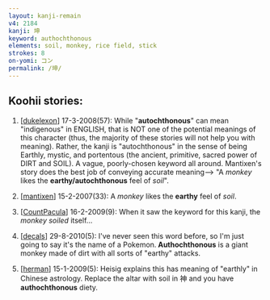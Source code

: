 ```yaml
---
layout: kanji-remain
v4: 2184
kanji: 坤
keyword: authochthonous
elements: soil, monkey, rice field, stick
strokes: 8
on-yomi: コン
permalink: /坤/
---
```


## Koohii stories: 

1) [<a href="http://kanji.koohii.com/profile/dukelexon">dukelexon</a>] 17-3-2008(57): While &quot;<strong>autochthonous</strong>&quot; can mean &quot;indigenous&quot; in ENGLISH, that is NOT one of the potential meanings of this character (thus, the majority of these stories will not help you with meaning). Rather, the kanji is &quot;autochthonous&quot; in the sense of being Earthly, mystic, and portentous (the ancient, primitive, sacred power of DIRT and SOIL). A vague, poorly-chosen keyword all around. Mantixen&#039;s story does the best job of conveying accurate meaning--&gt; &quot;A <em>monkey</em> likes the <strong>earthy/autochthonous</strong> feel of <em>soil</em>&quot;.

2) [<a href="http://kanji.koohii.com/profile/mantixen">mantixen</a>] 15-2-2007(33): A <em>monkey</em> likes the <strong>earthy</strong> feel of <em>soil</em>.

3) [<a href="http://kanji.koohii.com/profile/CountPacula">CountPacula</a>] 16-2-2009(9): When it saw the keyword for this kanji, the <em>monkey</em> <em>soiled</em> itself...

4) [<a href="http://kanji.koohii.com/profile/decals">decals</a>] 29-8-2010(5): I&#039;ve never seen this word before, so I&#039;m just going to say it&#039;s the name of a Pokemon.<strong> Authochthonous</strong> is a giant monkey made of dirt with all sorts of &quot;earthy&quot; attacks.

5) [<a href="http://kanji.koohii.com/profile/herman">herman</a>] 15-1-2009(5): Heisig explains this has meaning of &quot;earthly&quot; in Chinese astrology. Replace the altar with soil in 神 and you have<strong> authochthonous</strong> diety.

